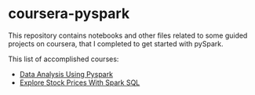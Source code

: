 # coursera-pyspark

This repository contains notebooks and other files related to some guided projects on coursera, that I completed to get started with pySpark.

This list of accomplished courses:
- [Data Analysis Using Pyspark](https://www.coursera.org/projects/data-analysis-using-pyspark)
- [Explore Stock Prices With Spark SQL](https://www.coursera.org/learn/data-exploration-spark-sql/)
